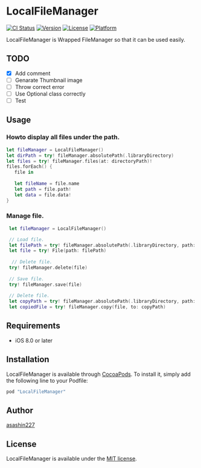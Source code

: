 # LocalFileManager

[![CI Status](http://img.shields.io/travis/asashin227/LocalFileManager.svg?style=flat)](https://travis-ci.org/asashin227/LocalFileManager)
[![Version](https://img.shields.io/cocoapods/v/LocalFileManager.svg?style=flat)](http://cocoapods.org/pods/LocalFileManager)
[![License](https://img.shields.io/cocoapods/l/LocalFileManager.svg?style=flat)](http://cocoapods.org/pods/LocalFileManager)
[![Platform](https://img.shields.io/cocoapods/p/LocalFileManager.svg?style=flat)](http://cocoapods.org/pods/LocalFileManager)

LocalFileManager is Wrapped FileManager so that it can be used easily.

## TODO
- [x] Add comment
- [ ] Genarate Thumbnail image
- [ ] Throw correct error
- [ ] Use Optional class correctly
- [ ] Test  

## Usage
### Howto display all files under the path.


 ```swift
 let fileManager = LocalFileManager()
 let dirPath = try! fileManager.absolutePath(.libraryDirectory)
 let files = try! fileManager.files(at: directoryPath)!
 files.forEach() {
 	file in
 	
 	let fileName = file.name
 	let path = file.path!
 	let data = file.data!
 }
 
 ```


### Manage file.

```swift
 let fileManager = LocalFileManager()

 // Load file.
 let filePath = try! fileManager.absolutePath(.libraryDirectory, path: "/hoge/fuga/img.png")
 let file = try! File(path: filePath)
 
  // Delete file. 
 try! fileManager.delete(file)
 
 // Save file.
 try! fileManager.save(file)
 
 // Delete file. 
 let copyPath = try! fileManager.absolutePath(.libraryDirectory, path: "/hoge/fuga/img.png")
 let copiedFile = try! fileManager.copy(file, to: copyPath)

```


## Requirements

- iOS 8.0 or later

## Installation

LocalFileManager is available through [CocoaPods](http://cocoapods.org). To install
it, simply add the following line to your Podfile:

```ruby
pod "LocalFileManager"
```

## Author

[asashin227](https://github.com/asashin227)

## License
[MIT]: http://www.opensource.org/licenses/mit-license.php
LocalFileManager is available under the [MIT license][MIT]. 
